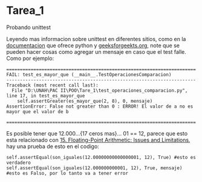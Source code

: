 # Tarea_1
Probando unittest

Leyendo mas informacion sobre unittest en diferentes sitios, como en la [documentacion](https://docs.python.org/3/library/unittest.html#assert-methods) que ofrece python y [geeksforgeekts.org](https://www.geeksforgeeks.org/python/python-unittest-assertfalse-function/), note que se pueden hacer cosas como agregar un mensaje en caso que el test falle. Como por ejemplo: 
```
======================================================================
FAIL: test_es_mayor_que (__main__.TestOperacionesComparacion)
----------------------------------------------------------------------
Traceback (most recent call last):
  File "D:\UNAH\PAC II\POO\Tare_1\test_operaciones_comparacion.py", line 17, in test_es_mayor_que
    self.assertGreater(es_mayor_que(2, 8), 0, mensaje)
AssertionError: False not greater than 0 : ERROR! El valor de a no es mayor que el valor de b

======================================================================
```

Es posible tener que 12.000...{17 ceros mas}... 01  == 12, parece que esto esta relacionado con [15. Floating-Point Arithmetic: Issues and Limitations](https://docs.python.org/3/tutorial/floatingpoint.html), hay una prueba de esto en el codigo: 

```
self.assertEqual(son_iguales(12.00000000000000001, 12), True) #esto es verdadero
self.assertEqual(son_iguales(12.000000000001, 12), True, mensaje) #esto es Falso, por lo tanto va a tener error
```

